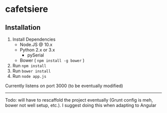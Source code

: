 cafetsiere
==========

## Installation

1. Install Dependencies
    - Node.JS @ 10.x
    - Python 2.x or 3.x
        - pySerial
    - Bower ( `npm install -g bower` )
2. Run `npm install`
3. Run `bower install`
4. Run `node app.js`

Currently listens on port 3000 (to be eventually modified)

--------------

Todo: will have to rescaffold the project eventually (Grunt config is meh, bower not well setup, etc.). I suggest doing this when adapting to Angular

